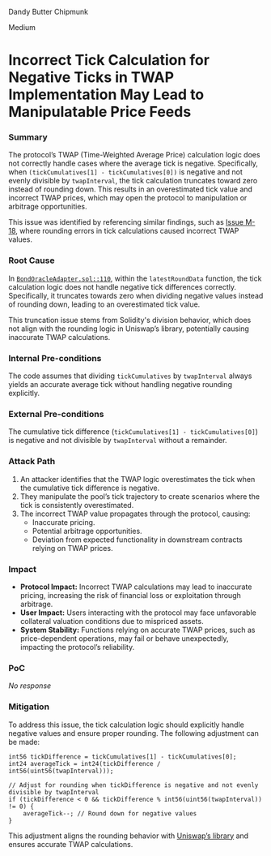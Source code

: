 Dandy Butter Chipmunk

Medium

# Incorrect Tick Calculation for Negative Ticks in TWAP Implementation May Lead to Manipulatable Price Feeds

### Summary

The protocol’s TWAP (Time-Weighted Average Price) calculation logic does not correctly handle cases where the average tick is negative. Specifically, when `(tickCumulatives[1] - tickCumulatives[0])` is negative and not evenly divisible by `twapInterval`, the tick calculation truncates toward zero instead of rounding down. This results in an overestimated tick value and incorrect TWAP prices, which may open the protocol to manipulation or arbitrage opportunities.

This issue was identified by referencing similar findings, such as [Issue M-18](https://github.com/code-423n4/2024-01-salty-findings/issues/380), where rounding errors in tick calculations caused incorrect TWAP values.

### Root Cause

In [`BondOracleAdapter.sol::110`](https://github.com/sherlock-audit/2024-12-plaza-finance/blob/main/plaza-evm/src/BondOracleAdapter.sol#L110), within the `latestRoundData` function, the tick calculation logic does not handle negative tick differences correctly. Specifically, it truncates towards zero when dividing negative values instead of rounding down, leading to an overestimated tick value.

This truncation issue stems from Solidity's division behavior, which does not align with the rounding logic in Uniswap’s library, potentially causing inaccurate TWAP calculations.

### Internal Pre-conditions

The code assumes that dividing `tickCumulatives` by `twapInterval` always yields an accurate average tick without handling negative rounding explicitly.

### External Pre-conditions

The cumulative tick difference (`tickCumulatives[1] - tickCumulatives[0]`) is negative and not divisible by `twapInterval` without a remainder.

### Attack Path

1. An attacker identifies that the TWAP logic overestimates the tick when the cumulative tick difference is negative.
2. They manipulate the pool’s tick trajectory to create scenarios where the tick is consistently overestimated.
3. The incorrect TWAP value propagates through the protocol, causing:
   - Inaccurate pricing.
   - Potential arbitrage opportunities.
   - Deviation from expected functionality in downstream contracts relying on TWAP prices.

### Impact

- **Protocol Impact:** Incorrect TWAP calculations may lead to inaccurate pricing, increasing the risk of financial loss or exploitation through arbitrage.
- **User Impact:** Users interacting with the protocol may face unfavorable collateral valuation conditions due to mispriced assets.
- **System Stability:** Functions relying on accurate TWAP prices, such as price-dependent operations, may fail or behave unexpectedly, impacting the protocol’s reliability.

### PoC

_No response_

### Mitigation

To address this issue, the tick calculation logic should explicitly handle negative values and ensure proper rounding. The following adjustment can be made:

```solidity
int56 tickDifference = tickCumulatives[1] - tickCumulatives[0];
int24 averageTick = int24(tickDifference / int56(uint56(twapInterval)));

// Adjust for rounding when tickDifference is negative and not evenly divisible by twapInterval
if (tickDifference < 0 && tickDifference % int56(uint56(twapInterval)) != 0) {
    averageTick--; // Round down for negative values
}
```

This adjustment aligns the rounding behavior with [Uniswap’s library](https://github.com/Uniswap/v3-periphery/blob/main/contracts/libraries/OracleLibrary.sol#L36) and ensures accurate TWAP calculations.